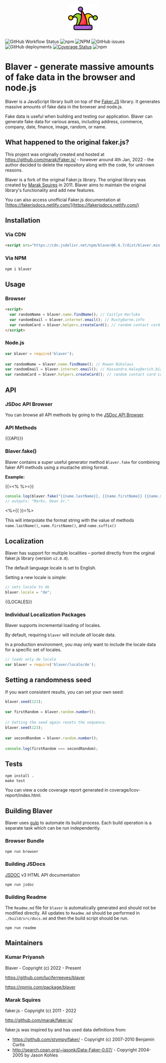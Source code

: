 <p align="center">
  <img src="https://raw.githubusercontent.com/luciferreeves/blaver/master/logos/logo-96.png">
</p>

![GitHub Workflow Status](https://img.shields.io/github/workflow/status/luciferreeves/blaver/Build) ![npm](https://img.shields.io/npm/v/blaver) ![NPM](https://img.shields.io/npm/l/blaver) ![GitHub issues](https://img.shields.io/github/issues-raw/luciferreeves/blaver) ![GitHub deployments](https://img.shields.io/github/deployments/luciferreeves/blaver/github-pages?label=JSDoc%20Deployment) [![Coverage Status](https://coveralls.io/repos/github/luciferreeves/blaver/badge.svg?branch=master)](https://coveralls.io/github/luciferreeves/blaver?branch=master) ![npm](https://img.shields.io/npm/dw/blaver)

# Blaver - generate massive amounts of fake data in the browser and node.js

Blaver is a JavaScript library built on top of the [Faker.JS](https://github.com/marak/Faker.js) library. It generates massive amounts of fake data in the browser and node.js. 

Fake data is useful when building and testing our application. Blaver can generate fake data for various areas, including address, commerce, company, date, finance, image, random, or name.

## What happened to the original faker.js?

This project was originally created and hosted at https://github.com/marak/Faker.js/ - however around 4th Jan, 2022 - the author decided to delete the repository along with the code, for unknown reasons.

Blaver is a fork of the original Faker.js library. The original library was created by [Marak Squires](https://github.com/marak/) in 2011. Blaver aims to maintain the original library's functionality and add new features. 

You can also access unofficial Faker.js documentation at [https://fakerjsdocs.netlify.com/](https://fakerjsdocs.netlify.com/)

## Installation

### Via CDN

```html
<script src="https://cdn.jsdelivr.net/npm/blaver@6.6.7/dist/blaver.min.js"></script>
```

### Via NPM
```bash
npm i blaver
```

<!-- [![Build Status](https://travis-ci.org/Marak/faker.js.svg?branch=master)](https://travis-ci.org/Marak/faker.js) [![Coverage Status](https://coveralls.io/repos/github/Marak/faker.js/badge.svg?branch=master)](https://coveralls.io/github/Marak/faker.js?branch=master)

[![npm version](https://badge.fury.io/js/faker.svg)](http://badge.fury.io/js/faker)

[![OpenCollective](https://opencollective.com/fakerjs/backers/badge.svg)](#backers)
[![OpenCollective](https://opencollective.com/fakerjs/sponsors/badge.svg)](#sponsors) -->

<!-- ## Demo

[https://rawgit.com/Marak/faker.js/master/examples/browser/index.html](https://rawgit.com/Marak/faker.js/master/examples/browser/index.html) -->

## Usage

### Browser

```html
<script>
  var randomName = blaver.name.findName(); // Caitlyn Kerluke
  var randomEmail = blaver.internet.email(); // Rusty@arne.info
  var randomCard = blaver.helpers.createCard(); // random contact card containing many properties
</script>
```

### Node.js

```js
var blaver = require('blaver');

var randomName = blaver.name.findName(); // Rowan Nikolaus
var randomEmail = blaver.internet.email(); // Kassandra.Haley@erich.biz
var randomCard = blaver.helpers.createCard(); // random contact card containing many properties
```

## API

### JSDoc API Browser

You can browse all API methods by going to the [JSDoc API Browser](http://thatcomputerscientist.com/blaver/).

### API Methods

{{{API}}}

### Blaver.fake()

Blaver contains a super useful generator method `Blaver.fake` for combining faker API methods using a mustache string format.

**Example:**

{{=<% %>=}}

``` js
console.log(blaver.fake("{{name.lastName}}, {{name.firstName}} {{name.suffix}}"));
// outputs: "Marks, Dean Sr."
```

<%={{ }}=%>

This will interpolate the format string with the value of methods `name.lastName()`, `name.firstName()`, and `name.suffix()`

## Localization

Blaver has support for multiple localities – ported directly from the orginal faker.js library (version `v2.0.0`).

The default language locale is set to English.

Setting a new locale is simple:

```js
// sets locale to de
blaver.locale = "de";
```

{{LOCALES}}

### Individual Localization Packages

Blaver supports incremental loading of locales.

By default, requiring `blaver` will include *all* locale data.

In a production environment, you may only want to include the locale data for a specific set of locales.

```js
// loads only de locale
var blaver = require('blaver/locale/de');
```

## Setting a randomness seed

If you want consistent results, you can set your own seed:

```js
blaver.seed(123);

var firstRandom = blaver.random.number();

// Setting the seed again resets the sequence.
blaver.seed(123);

var secondRandom = blaver.random.number();

console.log(firstRandom === secondRandom);
```

## Tests

```shell
npm install .
make test
```

You can view a code coverage report generated in coverage/lcov-report/index.html.

## Building Blaver

Blaver uses [gulp](http://gulpjs.com/) to automate its build process. Each build operation is a separate task which can be run independently.

### Browser Bundle

```shell
npm run browser
```

### Building JSDocs

[JSDOC](https://jsdoc.app/) v3 HTML API documentation

```shell
npm run jsdoc
```

### Building Readme

The `Readme.md` file for `blaver` is automatically generated and should not be modified directly. All updates to `Readme.md` should be performed in `./build/src/docs.md` and then the build script should be run.

```shell
npm run readme
```

## Maintainers

### Kumar Priyansh

Blaver - Copyright (c) 2022 - Present

https://github.com/luciferreeves/blaver

https://npmjs.com/package/blaver

### Marak Squires

faker.js - Copyright (c) 2011 - 2022

http://github.com/marak/faker.js/

faker.js was inspired by and has used data definitions from:

 * <https://github.com/stympy/faker/> - Copyright (c) 2007-2010 Benjamin Curtis
 * <http://search.cpan.org/~jasonk/Data-Faker-0.07/> - Copyright 2004-2005 by Jason Kohles



<!-- ## Version Release Schedule

faker.js is a popular project used by many organizations and individuals in production settings. Major and Minor version releases are generally on a monthly schedule. Bugs fixes are addressed by severity and fixed as soon as possible.

If you require the absolute latest version of `faker.js` the `master` branch @ <http://github.com/marak/faker.js/> should always be up to date and working. -->

<!--

Permission is hereby granted, free of charge, to any person obtaining
a copy of this software and associated documentation files (the
"Software"), to deal in the Software without restriction, including
without limitation the rights to use, copy, modify, merge, publish,
distribute, sublicense, and/or sell copies of the Software, and to
permit persons to whom the Software is furnished to do so, subject to
the following conditions:

The above copyright notice and this permission notice shall be
included in all copies or substantial portions of the Software.

THE SOFTWARE IS PROVIDED "AS IS", WITHOUT WARRANTY OF ANY KIND,
EXPRESS OR IMPLIED, INCLUDING BUT NOT LIMITED TO THE WARRANTIES OF
MERCHANTABILITY, FITNESS FOR A PARTICULAR PURPOSE AND
NONINFRINGEMENT. IN NO EVENT SHALL THE AUTHORS OR COPYRIGHT HOLDERS BE
LIABLE FOR ANY CLAIM, DAMAGES OR OTHER LIABILITY, WHETHER IN AN ACTION
OF CONTRACT, TORT OR OTHERWISE, ARISING FROM, OUT OF OR IN CONNECTION
WITH THE SOFTWARE OR THE USE OR OTHER DEALINGS IN THE SOFTWARE.

## Backers

Support us with a monthly donation and help us continue our activities. [[Become a backer](https://opencollective.com/fakerjs#backer)]

<a href="https://opencollective.com/fakerjs/backer/0/website" target="_blank"><img src="https://opencollective.com/fakerjs/backer/0/avatar.svg"></a>
<a href="https://opencollective.com/fakerjs/backer/1/website" target="_blank"><img src="https://opencollective.com/fakerjs/backer/1/avatar.svg"></a>
<a href="https://opencollective.com/fakerjs/backer/2/website" target="_blank"><img src="https://opencollective.com/fakerjs/backer/2/avatar.svg"></a>
<a href="https://opencollective.com/fakerjs/backer/3/website" target="_blank"><img src="https://opencollective.com/fakerjs/backer/3/avatar.svg"></a>
<a href="https://opencollective.com/fakerjs/backer/4/website" target="_blank"><img src="https://opencollective.com/fakerjs/backer/4/avatar.svg"></a>
<a href="https://opencollective.com/fakerjs/backer/5/website" target="_blank"><img src="https://opencollective.com/fakerjs/backer/5/avatar.svg"></a>
<a href="https://opencollective.com/fakerjs/backer/6/website" target="_blank"><img src="https://opencollective.com/fakerjs/backer/6/avatar.svg"></a>
<a href="https://opencollective.com/fakerjs/backer/7/website" target="_blank"><img src="https://opencollective.com/fakerjs/backer/7/avatar.svg"></a>
<a href="https://opencollective.com/fakerjs/backer/8/website" target="_blank"><img src="https://opencollective.com/fakerjs/backer/8/avatar.svg"></a>
<a href="https://opencollective.com/fakerjs/backer/9/website" target="_blank"><img src="https://opencollective.com/fakerjs/backer/9/avatar.svg"></a>
<a href="https://opencollective.com/fakerjs/backer/10/website" target="_blank"><img src="https://opencollective.com/fakerjs/backer/10/avatar.svg"></a>
<a href="https://opencollective.com/fakerjs/backer/11/website" target="_blank"><img src="https://opencollective.com/fakerjs/backer/11/avatar.svg"></a>
<a href="https://opencollective.com/fakerjs/backer/12/website" target="_blank"><img src="https://opencollective.com/fakerjs/backer/12/avatar.svg"></a>
<a href="https://opencollective.com/fakerjs/backer/13/website" target="_blank"><img src="https://opencollective.com/fakerjs/backer/13/avatar.svg"></a>
<a href="https://opencollective.com/fakerjs/backer/14/website" target="_blank"><img src="https://opencollective.com/fakerjs/backer/14/avatar.svg"></a>
<a href="https://opencollective.com/fakerjs/backer/15/website" target="_blank"><img src="https://opencollective.com/fakerjs/backer/15/avatar.svg"></a>
<a href="https://opencollective.com/fakerjs/backer/16/website" target="_blank"><img src="https://opencollective.com/fakerjs/backer/16/avatar.svg"></a>
<a href="https://opencollective.com/fakerjs/backer/17/website" target="_blank"><img src="https://opencollective.com/fakerjs/backer/17/avatar.svg"></a>
<a href="https://opencollective.com/fakerjs/backer/18/website" target="_blank"><img src="https://opencollective.com/fakerjs/backer/18/avatar.svg"></a>
<a href="https://opencollective.com/fakerjs/backer/19/website" target="_blank"><img src="https://opencollective.com/fakerjs/backer/19/avatar.svg"></a>
<a href="https://opencollective.com/fakerjs/backer/20/website" target="_blank"><img src="https://opencollective.com/fakerjs/backer/20/avatar.svg"></a>
<a href="https://opencollective.com/fakerjs/backer/21/website" target="_blank"><img src="https://opencollective.com/fakerjs/backer/21/avatar.svg"></a>
<a href="https://opencollective.com/fakerjs/backer/22/website" target="_blank"><img src="https://opencollective.com/fakerjs/backer/22/avatar.svg"></a>
<a href="https://opencollective.com/fakerjs/backer/23/website" target="_blank"><img src="https://opencollective.com/fakerjs/backer/23/avatar.svg"></a>
<a href="https://opencollective.com/fakerjs/backer/24/website" target="_blank"><img src="https://opencollective.com/fakerjs/backer/24/avatar.svg"></a>
<a href="https://opencollective.com/fakerjs/backer/25/website" target="_blank"><img src="https://opencollective.com/fakerjs/backer/25/avatar.svg"></a>
<a href="https://opencollective.com/fakerjs/backer/26/website" target="_blank"><img src="https://opencollective.com/fakerjs/backer/26/avatar.svg"></a>
<a href="https://opencollective.com/fakerjs/backer/27/website" target="_blank"><img src="https://opencollective.com/fakerjs/backer/27/avatar.svg"></a>
<a href="https://opencollective.com/fakerjs/backer/28/website" target="_blank"><img src="https://opencollective.com/fakerjs/backer/28/avatar.svg"></a>
<a href="https://opencollective.com/fakerjs/backer/29/website" target="_blank"><img src="https://opencollective.com/fakerjs/backer/29/avatar.svg"></a>

## Sponsors

Become a sponsor and get your logo on our README on Github with a link to your site. [[Become a sponsor](https://opencollective.com/fakerjs#sponsor)]

<a href="https://opencollective.com/fakerjs/sponsor/0/website" target="_blank"><img src="https://opencollective.com/fakerjs/sponsor/0/avatar.svg"></a>
<a href="https://opencollective.com/fakerjs/sponsor/1/website" target="_blank"><img src="https://opencollective.com/fakerjs/sponsor/1/avatar.svg"></a>
<a href="https://opencollective.com/fakerjs/sponsor/2/website" target="_blank"><img src="https://opencollective.com/fakerjs/sponsor/2/avatar.svg"></a>
<a href="https://opencollective.com/fakerjs/sponsor/3/website" target="_blank"><img src="https://opencollective.com/fakerjs/sponsor/3/avatar.svg"></a>
<a href="https://opencollective.com/fakerjs/sponsor/4/website" target="_blank"><img src="https://opencollective.com/fakerjs/sponsor/4/avatar.svg"></a>
<a href="https://opencollective.com/fakerjs/sponsor/5/website" target="_blank"><img src="https://opencollective.com/fakerjs/sponsor/5/avatar.svg"></a>
<a href="https://opencollective.com/fakerjs/sponsor/6/website" target="_blank"><img src="https://opencollective.com/fakerjs/sponsor/6/avatar.svg"></a>
<a href="https://opencollective.com/fakerjs/sponsor/7/website" target="_blank"><img src="https://opencollective.com/fakerjs/sponsor/7/avatar.svg"></a>
<a href="https://opencollective.com/fakerjs/sponsor/8/website" target="_blank"><img src="https://opencollective.com/fakerjs/sponsor/8/avatar.svg"></a>
<a href="https://opencollective.com/fakerjs/sponsor/9/website" target="_blank"><img src="https://opencollective.com/fakerjs/sponsor/9/avatar.svg"></a>
<a href="https://opencollective.com/fakerjs/sponsor/10/website" target="_blank"><img src="https://opencollective.com/fakerjs/sponsor/10/avatar.svg"></a>
<a href="https://opencollective.com/fakerjs/sponsor/11/website" target="_blank"><img src="https://opencollective.com/fakerjs/sponsor/11/avatar.svg"></a>
<a href="https://opencollective.com/fakerjs/sponsor/12/website" target="_blank"><img src="https://opencollective.com/fakerjs/sponsor/12/avatar.svg"></a>
<a href="https://opencollective.com/fakerjs/sponsor/13/website" target="_blank"><img src="https://opencollective.com/fakerjs/sponsor/13/avatar.svg"></a>
<a href="https://opencollective.com/fakerjs/sponsor/14/website" target="_blank"><img src="https://opencollective.com/fakerjs/sponsor/14/avatar.svg"></a>
<a href="https://opencollective.com/fakerjs/sponsor/15/website" target="_blank"><img src="https://opencollective.com/fakerjs/sponsor/15/avatar.svg"></a>
<a href="https://opencollective.com/fakerjs/sponsor/16/website" target="_blank"><img src="https://opencollective.com/fakerjs/sponsor/16/avatar.svg"></a>
<a href="https://opencollective.com/fakerjs/sponsor/17/website" target="_blank"><img src="https://opencollective.com/fakerjs/sponsor/17/avatar.svg"></a>
<a href="https://opencollective.com/fakerjs/sponsor/18/website" target="_blank"><img src="https://opencollective.com/fakerjs/sponsor/18/avatar.svg"></a>
<a href="https://opencollective.com/fakerjs/sponsor/19/website" target="_blank"><img src="https://opencollective.com/fakerjs/sponsor/19/avatar.svg"></a>
<a href="https://opencollective.com/fakerjs/sponsor/20/website" target="_blank"><img src="https://opencollective.com/fakerjs/sponsor/20/avatar.svg"></a>
<a href="https://opencollective.com/fakerjs/sponsor/21/website" target="_blank"><img src="https://opencollective.com/fakerjs/sponsor/21/avatar.svg"></a>
<a href="https://opencollective.com/fakerjs/sponsor/22/website" target="_blank"><img src="https://opencollective.com/fakerjs/sponsor/22/avatar.svg"></a>
<a href="https://opencollective.com/fakerjs/sponsor/23/website" target="_blank"><img src="https://opencollective.com/fakerjs/sponsor/23/avatar.svg"></a>
<a href="https://opencollective.com/fakerjs/sponsor/24/website" target="_blank"><img src="https://opencollective.com/fakerjs/sponsor/24/avatar.svg"></a>
<a href="https://opencollective.com/fakerjs/sponsor/25/website" target="_blank"><img src="https://opencollective.com/fakerjs/sponsor/25/avatar.svg"></a>
<a href="https://opencollective.com/fakerjs/sponsor/26/website" target="_blank"><img src="https://opencollective.com/fakerjs/sponsor/26/avatar.svg"></a>
<a href="https://opencollective.com/fakerjs/sponsor/27/website" target="_blank"><img src="https://opencollective.com/fakerjs/sponsor/27/avatar.svg"></a>
<a href="https://opencollective.com/fakerjs/sponsor/28/website" target="_blank"><img src="https://opencollective.com/fakerjs/sponsor/28/avatar.svg"></a>
<a href="https://opencollective.com/fakerjs/sponsor/29/website" target="_blank"><img src="https://opencollective.com/fakerjs/sponsor/29/avatar.svg"></a> -->
